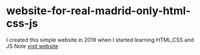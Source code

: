 # website-for-real-madrid-only-html-css-js
I created this simple website in 2019 when I started learning HTML,CSS and JS
Note
[visit website](https://ahmed-alsonaffi.github.io/website-for-real-madrid-only-html-css-js/)
